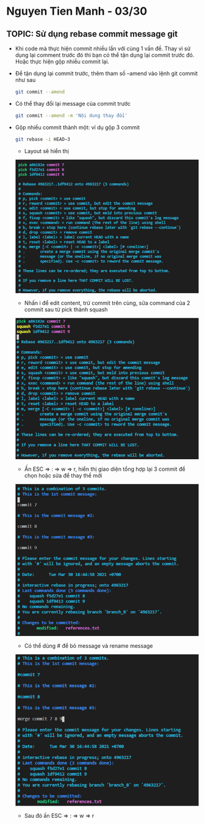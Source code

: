 # Nguyen Tien Manh - 03/30

## TOPIC: Sử dụng rebase commit message git

- Khi code mà thực hiện commit nhiều lần với cùng 1 vấn đề. Thay vì sử dụng lại comment trước đó thì bạn có thể tận dụng lại commit trước đó. Hoặc thực hiện gộp nhiều commit lại.

- Để tận dụng lại commit trước, thêm tham số –amend vào lệnh git commit như sau

    ```sh
    git commit --amend
    ```

- Có thể thay đổi lại message của commit trước

    ```sh
    git commit --amend -m 'Nội dung thay đổi'
    ```
- Gộp nhiều commit thành một: ví dụ gộp 3 commit

    ```sh
    git rebase -i HEAD~3
    ```

    - Layout sẽ hiển thị
    
    ![title](images/rebase-01.png)
    
    - Nhấn i để edit content, trừ commit trên cùng, sửa command của 2 commit sau từ pick thành squash

    ![title](images/rebase-02.png)

    - Ấn ESC => : => w => r, hiển thị giao diện tổng hợp lại 3 commit để chọn hoặc sửa để thay thế mới

    ![title](images/rebase-03.png)

    - Có thể dùng # để bỏ message và rename message

    ![title](images/rebase-04.png)

    - Sau đó ấn ESC => : => w => r

